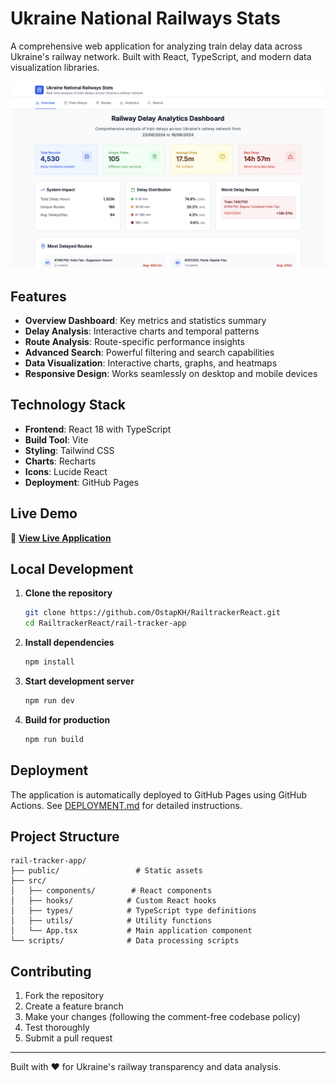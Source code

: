 # Ukraine National Railways Stats

A comprehensive web application for analyzing train delay data across Ukraine's railway network. Built with React, TypeScript, and modern data visualization libraries.

![Main Page](docs/mainpage.png)

## Features

- **Overview Dashboard**: Key metrics and statistics summary
- **Delay Analysis**: Interactive charts and temporal patterns
- **Route Analysis**: Route-specific performance insights
- **Advanced Search**: Powerful filtering and search capabilities
- **Data Visualization**: Interactive charts, graphs, and heatmaps
- **Responsive Design**: Works seamlessly on desktop and mobile devices

## Technology Stack

- **Frontend**: React 18 with TypeScript
- **Build Tool**: Vite
- **Styling**: Tailwind CSS
- **Charts**: Recharts
- **Icons**: Lucide React
- **Deployment**: GitHub Pages

## Live Demo

🚂 **[View Live Application](https://OstapKH.github.io/RailtrackerReact)**

## Local Development

1. **Clone the repository**
   ```bash
   git clone https://github.com/OstapKH/RailtrackerReact.git
   cd RailtrackerReact/rail-tracker-app
   ```

2. **Install dependencies**
   ```bash
   npm install
   ```

3. **Start development server**
   ```bash
   npm run dev
   ```

4. **Build for production**
   ```bash
   npm run build
   ```

## Deployment

The application is automatically deployed to GitHub Pages using GitHub Actions. See [DEPLOYMENT.md](DEPLOYMENT.md) for detailed instructions.

## Project Structure

```
rail-tracker-app/
├── public/                 # Static assets
├── src/
│   ├── components/        # React components
│   ├── hooks/            # Custom React hooks
│   ├── types/            # TypeScript type definitions
│   ├── utils/            # Utility functions
│   └── App.tsx           # Main application component
└── scripts/              # Data processing scripts
```

## Contributing

1. Fork the repository
2. Create a feature branch
3. Make your changes (following the comment-free codebase policy)
4. Test thoroughly
5. Submit a pull request

---

Built with ❤️ for Ukraine's railway transparency and data analysis.